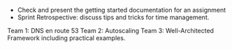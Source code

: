 
* Check and present the getting started documentation for an assignment
* Sprint Retrospective: discuss tips and tricks for time management.

Team 1: DNS en route 53
Team 2: Autoscaling
Team 3: Well-Architected Framework including practical examples.
